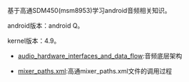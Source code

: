 基于高通SDM450(msm8953)学习android音频相关知识。

android版本：android Q。

kernel版本：4.9。

* [audio_hardware_interfaces_and_data_flow](./doc/audio_hardware_interfaces_and_data_flow.md):音频底层架构

* [mixer_paths.xml](https://www.cnblogs.com/helloworldtoyou/p/8378604.html):高通mixer_paths.xml文件的调用过程



